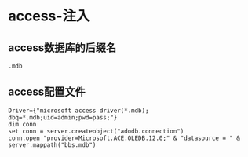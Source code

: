 # access-注入
## access数据库的后缀名
`.mdb`
## access配置文件
`Driver={"microsoft access driver(*.mdb); dbq=*.mdb;uid=admin;pwd=pass;"}` \
`dim conn` \
`set conn = server.createobject("adodb.connection")` \
`conn.open "provider=Microsoft.ACE.OLEDB.12.0;" & "datasource = " & server.mappath("bbs.mdb")`
